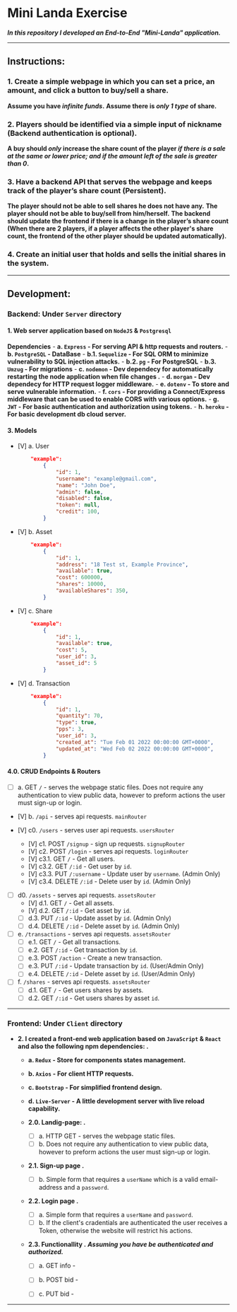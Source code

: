 # Mini Landa Exercise

***In this repository I developed an End-to-End "Mini-Landa" application.***

---
## Instructions:

### 1. Create a simple webpage in which you can set a price, an amount, and click a button to buy/sell a share.

**Assume you have _infinite funds_.**
**Assume there is _only 1 type_ of share.**

### 2. Players should be identified via a simple input of nickname (Backend authentication is optional).

**A buy should _only_ increase the share count of the player _if there is a sale at the same or lower price; and if the amount left of the sale is greater than 0_.**

### 3. Have a backend API that serves the webpage and keeps track of the player’s share count (Persistent).

**The player should not be able to sell shares he does not have any.**
**The player should not be able to buy/sell from him/herself.**
**The backend should update the frontend if there is a change in the player’s share count (When there are 2 players, if a player affects the other player's share count, the frontend of the other player should be updated automatically).**

### 4. Create an initial user that holds and sells the initial shares in the system.

---

## Development:

### Backend: Under `Server` directory

#### 1. Web server application based on `NodeJS` & `Postgresql` 
**Dependencies**
    - **a. `Express` - For serving API & http requests and routers.**
    - **b. `PostgreSQL` - DataBase**
        - **b.1. `Sequelize` - For SQL ORM to minimize vulnerability to SQL injection attacks.**
        - **b.2. `pg` - For PostgreSQL**
        - **b.3. `Umzug` - For migrations**
    - **c. `nodemon` - Dev dependecy for automatically restarting the node application when file changes .**
    - **d. `morgan` - Dev dependecy for HTTP request logger middleware.**
    - **e. `dotenv` - To store and serve vulnerable information.**
    - **f. `cors` - For providing a Connect/Express middleware that can be used to enable CORS with various options.**
    - **g. `JWT` - For basic authentication and authorization using tokens.**
    - **h. `heroku` - For basic development db cloud server.**

<!-- - #### 2. DB Diagram  -->
#### 3. Models 

- [V] a. User 

    ```json
        "example":
            {
                "id": 1,
                "username": "example@gmail.com", 
                "name": "John Doe",
                "admin": false,
                "disabled": false,
                "token": null,
                "credit": 100,
            }
    ```

- [V] b. Asset 
    ```json
        "example":
            {
                "id": 1,
                "address": "18 Test st, Example Province",
                "available": true,
                "cost": 600000,
                "shares": 10000,
                "availableShares": 350,
            }
    ```       
- [V] c. Share  
    ```json
        "example":
            {
                "id": 1,
                "available": true,
                "cost": 5,
                "user_id": 3,
                "asset_id": 5
            }
    ```   
- [V] d. Transaction 
    ```json
        "example":
            {
                "id": 1,
                "quantity": 70,
                "type": true,
                "pps": 3,
                "user_id": 3,
                "created_at": "Tue Feb 01 2022 00:00:00 GMT+0000",
                "updated_at": "Wed Feb 02 2022 00:00:00 GMT+0000",
            }
    ```     
#### 4.0. CRUD Endpoints & Routers 
- [ ] a. GET `/` - serves the webpage static files. 
    Does not require any authentication to view public data, however to preform actions the user must sign-up or login.  

- [V] b. `/api` - serves api requests. `mainRouter`  

- [V] c0. `/users` - serves user api requests. `usersRouter`
    - [V] c1. POST `/signup` - sign up requests. `signupRouter`
    - [V] c2. POST `/login` - serves api requests. `loginRouter`
    - [V] c3.1. GET `/` - Get all users.
    - [V] c3.2. GET `/:id` - Get user by `id`.
    - [V] c3.3. PUT `/:username` - Update user by `username`. (Admin Only)
    - [V] c3.4. DELETE `/:id` - Delete user by `id`. (Admin Only)

- [ ] d0. `/assets` - serves api requests. `assetsRouter`
    - [V] d.1. GET `/` - Get all assets.
    - [V] d.2. GET `/:id` - Get asset by `id`.
    - [ ] d.3. PUT `/:id` - Update asset by `id`. (Admin Only)
    - [ ] d.4. DELETE `/:id` - Delete asset by `id`. (Admin Only)  

- [ ] e. `/transactions` - serves api requests. `assetsRouter`
    - [ ] e.1. GET `/` - Get all transactions.
    - [ ] e.2. GET `/:id` - Get transaction by `id`.
    - [ ] e.3. POST `/action` - Create a new transaction.
    - [ ] e.3. PUT `/:id` - Update transaction by `id`. (User/Admin Only)
    - [ ] e.4. DELETE `/:id` - Delete asset by `id`. (User/Admin Only) 

- [ ] f. `/shares` - serves api requests. `assetsRouter` 
    - [ ] d.1. GET `/` - Get users shares by assets.
    - [ ] d.2. GET `/:id` - Get users shares by asset `id`.

---
### Frontend: Under `Client` directory

- **2. I created a front-end web application based on `JavaScript` & `React` and also the following npm dependencies: .**
    - **a. `Redux` - Store for components states management.**
    - **b. `Axios` - For client HTTP requests.**
    - **c. `Bootstrap` - For simplified frontend design.**
    - **d. `Live-Server` - A little development server with live reload capability.**
        

    - **2.0. Landig-page: .**
        - [ ] a. HTTP GET - serves the webpage static files. 
        - [ ] b. Does not require any authentication to view public data, however to preform actions the user must sign-up or login.    

    - **2.1. Sign-up page .**
        <!-- - [ ] a. HTTP GET - serves the webpage static files.  -->
        - [ ] b. Simple form that requires a `userName` which is a valid email-address and a `password`.

    - **2.2. Login page .**
        - [ ] a. Simple form that requires a `userName` and `password`.
        - [ ] b. If the client's cradentials are authenticated the user receives a Token, otherwise the website will restrict his actions.

    - **2.3. Functionallity .**
        ***Assuming you have be authenticated and authorized.***
        - [ ] a. GET info - 
        - [ ] b. POST bid - 
        - [ ] c. PUT bid - 


---

